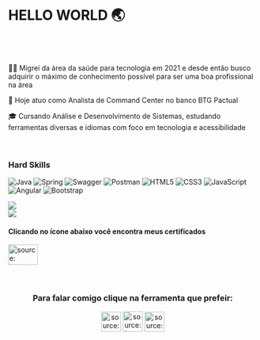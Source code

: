### <h1> HELLO WORLD 🌏 </h1>
<br>
<br>
<br>
👩🏾 Migrei da área da saúde para tecnologia em 2021 e desde então busco adquirir o máximo de conhecimento possível para ser uma boa profissional na área 

🪪 Hoje atuo como Analista de Command Center no banco BTG Pactual

🎓 Cursando Análise e Desenvolvimento de Sistemas, estudando ferramentas diversas e idiomas com foco em tecnologia e acessibilidade
<br>
<br>
<br>

  <h3>Hard Skills</h3>
  
![Java](https://img.shields.io/badge/java-%23ED8B00.svg?style=flat&logo=java&logoColor=white) ![Spring](https://img.shields.io/badge/spring-%236DB33F.svg?style=flat&logo=spring&logoColor=white) ![Swagger](https://img.shields.io/badge/-Swagger-%23Clojure?style=flat&logo=swagger&logoColor=white) ![Postman](https://img.shields.io/badge/Postman-FF6C37?style=flat&logo=postman&logoColor=white) ![HTML5](https://img.shields.io/badge/html5-%23E34F26.svg?style=flat&logo=html5&logoColor=white) ![CSS3](https://img.shields.io/badge/css3-%231572B6.svg?style=flat&logo=css3&logoColor=white) ![JavaScript](https://img.shields.io/badge/javascript-%23323330.svg?style=flat&logo=javascript&logoColor=%23F7DF1E) ![Angular](https://img.shields.io/badge/angular-%23DD0031.svg?style=flat&logo=angular&logoColor=white) ![Bootstrap](https://img.shields.io/badge/bootstrap-%23563D7C.svg?style=flat&logo=bootstrap&logoColor=white) 
<br>

<div align="left">
  
![](https://github-readme-stats.vercel.app/api?username=debelha&theme=prussian&hide_border=true&include_all_commits=false&count_private=false)<br/>
![](https://github-readme-stats.vercel.app/api/top-langs/?username=debelha&theme=prussian&hide_border=true&include_all_commits=false&count_private=false&layout=compact) 

<h4>Clicando no ícone abaixo você encontra meus certificados</h4>
<a href="https://drive.google.com/drive/folders/1iAa1LQucX6S6k7h9zf3b-zUA096GWX2S?usp=sharing"><img height="41" width="60" src="https://i.imgur.com/d4ulTJ4.png" title="source: imgur.com" /></a>
</div>
<br>
<br>

<div align="center"> 
<h3>Para falar comigo clique na ferramenta que prefeir:</h3>
<a href="http://wa.me/5511958113598"><img height="40" width="40" src="https://i.imgur.com/98cykYG.png" title="source: imgur.com" /></a>
<a href="mailto:dleitedias@gmail.com"><img height="41" width="40" src="https://i.imgur.com/3qwm36r.png" title="source: imgur.com" /></a>
<a href="https://www.linkedin.com/in/deborah-leite"><img height="40" width="40" src="https://i.imgur.com/7iKseir.png" title="source: imgur.com" /></a>
</div>
</div>
<br>




